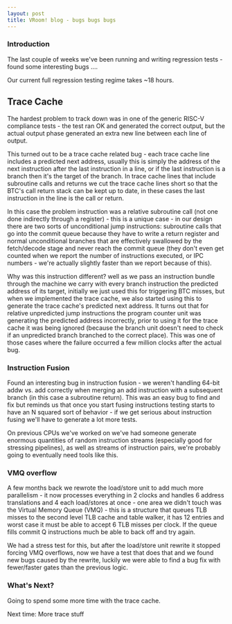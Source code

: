 ```yaml
---
layout: post
title: VRoom! blog - bugs bugs bugs
---
```


### Introduction

The last couple of weeks we've been running and writing regression tests - found some interesting bugs ....

Our current full regression testing regime takes ~18 hours.

## Trace Cache

The hardest problem to track down was in one of the generic RISC-V compliance tests - the test ran
OK and generated the correct output, but the actual output phase generated an extra new line
between each line of output.

This turned out to be a trace cache related bug - each trace cache line includes a predicted next address,
usually this is simply the address of the next instruction after the last instruction in a line, or if
the last instruction is a branch then it's the target of the branch. In trace cache lines that include 
subroutine calls and returns we cut the trace cache lines short so that the BTC's call return stack can be kept up to date, in these cases the last instruction in the line is the call or return.

In this case the problem instruction was a relative subroutine call (not one done
indirectly through a register) - this is a unique case - in our design there are two sorts of
unconditional jump instructions:
subroutine calls that go into the commit queue because they have to write a return register
and normal unconditional branches that are effectively swallowed by the fetch/decode stage and 
never reach the commit queue (they don't even get counted when we report the number of instructions executed,
or IPC numbers - we're actually slightly faster than we report because of this). 

Why was this instruction different? well as we pass an instruction bundle through the machine we carry with every branch instruction the predicted address of its target, initially we just used this for triggering BTC misses,
but when we implemented the trace cache, we also started using this to generate the trace cache's predicted
next address. It turns out that for relative unpredicted jump instructions the program counter unit was generating
the predicted address incorrectly, prior to using it for the trace cache it was being ignored (because the
branch unit doesn't need to check if an unpredicted branch branched to the correct place). This was
one of those cases where the failure occurred a few million clocks after the actual bug.

### Instruction Fusion

Found an interesting bug in instruction fusion - we weren't handling 64-bit addw vs. add correctly when
merging an add instruction with a subsequent branch (in this case a subroutine return). This was an
easy bug to find and fix but reminds us that once you start fusing instructions testing starts to
have an N squared sort of behavior - if we get serious about instruction fusing we'll have to generate
a lot more tests.

On previous CPUs we've worked on we've had someone generate enormous quantities of random
instruction streams (especially good for stressing pipelines), as well as streams of instruction
pairs, we're probably going to eventually need 
tools like this.

### VMQ overflow

A few months back we rewrote the load/store unit to add much more parallelism - it now processes everything
in 2 clocks and handles 6 address translations and 4 each load/stores at once - one area we didn't touch
was the Virtual Memory Queue (VMQ) - this is a structure that queues TLB misses to the second level
TLB cache and table walker, it has 12 entries and worst case it must be able to accept 6 TLB misses per
clock. If the queue fills commit Q instructions much be able to back off and try again.

We had a stress test for this, but after the load/store unit rewrite it stopped forcing VMQ overflows,
now we have a test that does that and we found new bugs caused by the rewrite, luckily we were able to find a bug fix
with fewer/faster gates than the previous logic.

### What's Next?

Going to spend some more time with the trace cache.

Next time: More trace stuff
